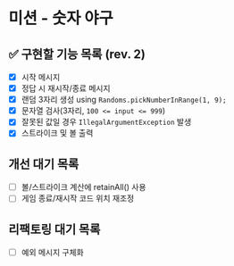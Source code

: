 # 미션 - 숫자 야구

## ✅ 구현할 기능 목록 (rev. 2)
- [x] 시작 메시지
- [x] 정답 시 재시작/종료 메시지
- [x] 랜덤 3자리 생성 using `Randoms.pickNumberInRange(1, 9);`
- [x] 문자열 검사(3자리, `100 <= input <= 999`)
- [x] 잘못된 값일 경우 `IllegalArgumentException` 발생
- [x] 스트라이크 및 볼 출력

## 개선 대기 목록
- [ ] 볼/스트라이크 계산에 retainAll() 사용
- [ ] 게임 종료/재시작 코드 위치 재조정

## 리팩토링 대기 목록
- [ ] 예외 메시지 구체화